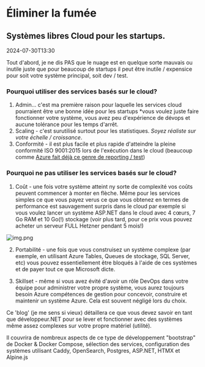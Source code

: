# Éliminer la fumée

## Systèmes libres Cloud pour les startups.

<!--category-- Clearing the smoke, introduction -->
<datetime class="hidden">2024-07-30T13:30</datetime>

Tout d'abord, je ne dis PAS que le nuage est en quelque sorte mauvais ou inutile juste que pour beaucoup de startups il peut être inutile / expensice pour
soit votre système principal, soit dev / test.

### Pourquoi utiliser des services basés sur le cloud?

1. Admin... c'est ma première raison pour laquelle les services cloud pourraient être une bonne idée pour les startups *vous voulez juste faire fonctionner votre système, vous avez peu d'expérience de dévops et aucune tolérance pour les temps d'arrêt.
2. Scaling - c'est surutilisé surtout pour les statistiques. *Soyez réaliste sur votre échelle / croissance*.
3. Conformité - il est plus facile et plus rapide d'atteindre la pleine conformité ISO 9001:2015 lors de l'exécution dans le cloud (beaucoup comme [Azure fait déjà ce genre de reporting / test](https://learn.microsoft.com/en-us/azure/compliance/offerings/offering-iso-9001))

### Pourquoi ne pas utiliser les services basés sur le cloud?

1. Coût - une fois votre système atteint ny sorte de complexité vos coûts peuvent commencer à monter en flèche. Même pour les services simples ce que vous payez verus ce que vous obtenez en termes de performance est sauvagement surpris dans le cloud par exemple
   si vous voulez lancer un système ASP.NET dans le cloud avec 4 cœurs, 7 Go RAM et 10 Go(!) stockage (voir plus tard, pour ce prix vous pouvez acheter un serveur FULL Hetzner pendant 5 mois!)

![img.png](img.png?width=500&format=webp)

2. Portabilité - une fois que vous construisez un système complexe (par exemple, en utilisant Azure Tables, Queues de stockage, SQL Server, etc) vous pouvez essentiellement être bloqués à l'aide de ces systèmes et de payer tout ce que Microsoft dicte.

3. Skillset - même si vous avez évité d'avoir un rôle DevOps dans votre équipe pour administrer votre propre système, vous aurez toujours besoin Azure compétences de gestion pour concevoir, construire et maintenir un système Azure. Cela est souvent négligé lors du choix.

Ce 'blog' (je me sens si vieux) détaillera ce que vous devez savoir en tant que développeur.NET pour se lever et fonctionner avec des systèmes même assez complexes sur votre propre matériel (utilité).

Il couvrira de nombreux aspects de ce type de développement "bootstrap" de Docker & Docker Compose, sélection des services, configuration des systèmes utilisant Caddy, OpenSearch, Postgres, ASP.NET, HTMX et Alpine.js